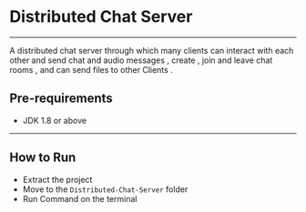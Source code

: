 # Distributed Chat Server 
------------------------------------------------------------------------------------------------

A distributed chat server through which many clients can interact with each other and send chat and
audio messages , create , join and leave chat rooms , and can send files to other Clients .

## Pre-requirements


* JDK 1.8 or above
------------------------------------------------------------------------------------------------

## How to Run

* Extract the project 
* Move to the `Distributed-Chat-Server` folder
* Run Command on the terminal
